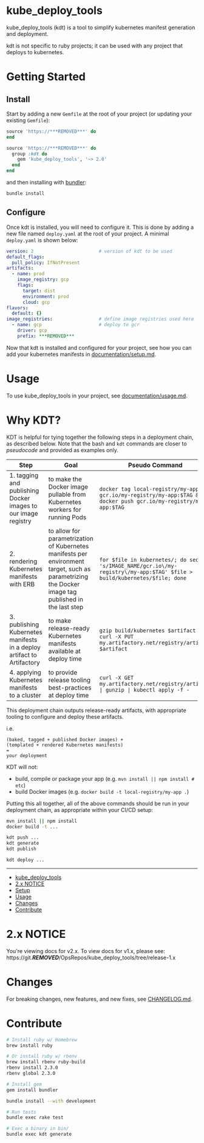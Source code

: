 # kube_deploy_tools

kube_deploy_tools (kdt) is a tool to simplify kubernetes manifest generation
and deployment.

kdt is not specific to ruby projects; it can be used with any project that
deploys to kubernetes.   

# Getting Started

## Install
Start by adding a new `Gemfile` at the root of your project (or updating your existing `Gemfile`):

```ruby
source 'https://***REMOVED***' do
end

source 'https://***REMOVED***' do
  group :kdt do
    gem 'kube_deploy_tools', '~> 2.0'
  end
end
```

and then installing with [bundler](https://bundler.io/):

```bash
bundle install
```

## Configure

Once kdt is installed, you will need to configure it. This is done by adding
a new file named `deploy.yaml` at the root of your project. A minimal
`deploy.yaml` is shown below:

```yaml
version: 2                        # version of kdt to be used
default_flags:
  pull_policy: IfNotPresent
artifacts:
  - name: prod
    image_registry: gcp
    flags:
      target: dist
      environment: prod
      cloud: gcp
flavors:
  default: {}
image_registries:                 # define image registries used here
  - name: gcp                     # deploy to gcr
    driver: gcp
    prefix: ***REMOVED***
```

Now that kdt is installed and configured for your project, see how you can
add your kubernetes manifests in [documentation/setup.md](documentation/setup.md).

# Usage

To use kube_deploy_tools in your project, see
[documentation/usage.md](documentation/usage.md).

# Why KDT?

KDT is helpful for tying together the following steps in a deployment chain, as described below. Note that the bash and `kdt` commands are closer to *pseudocode* and provided as examples only.

| Step                                                                   | Goal                                                                                                                                               | Pseudo Command                                                                                                             | `kdt` Command                                                           |
| ---------------------------------------------------------------------- | -------------------------------------------------------------------------------------------------------------------------------------------------- | -------------------------------------------------------------------------------------------------------------------------- | ----------------------------------------------------------------------- |
| 1. tagging and publishing Docker images to our image registry          | to make the Docker image pullable from Kubernetes workers for running Pods                                                                         | `docker tag local-registry/my-app gcr.io/my-registry/my-app:$TAG && docker push gcr.io/my-registry/my-app:$TAG`            | `kdt push local-registry/my-app`                                        |
| 2. rendering Kubernetes manifests with ERB                             | to allow for parametrization of Kubernetes manifests per environment target, such as parametrizing the Docker image tag published in the last step | `for $file in kubernetes/; do sed -i 's/IMAGE_NAME/gcr.io\/my-registry\/my-app:$TAG' $file > build/kubernetes/$file; done` | `kdt generate`                                                          |
| 3. publishing Kubernetes manifests in a deploy artifact to Artifactory | to make release-ready Kubernetes manifests available at deploy time                                                                                | `gzip build/kubernetes $artifact && curl -X PUT my.artifactory.net/registry/artifact $artifact`                            | `kdt publish`                                                           |
| 4. applying Kubernetes manifests to a cluster                          | to provide release tooling best-practices at deploy time                                                                                           | `curl -X GET my.artifactory.net/registry/artifact \| gunzip \| kubectl apply -f -`                                           | `kdt deploy --artifact=my-artifact --build=latest --context=production` |


This deployment chain outputs release-ready artifacts, with appropriate tooling to configure and deploy these artifacts.

i.e.
```
(baked, tagged + published Docker images) +
(templated + rendered Kubernetes manifests)
=
your deployment
```

KDT will not:
- build, compile or package your app (e.g. `mvn install || npm install # etc`)
- build Docker images (e.g. `docker build -t local-registry/my-app .`)

Putting this all together, all of the above commands should be run in your deployment chain, as appropriate within your CI/CD setup:

```bash
mvn install || npm install
docker build -t ...

kdt push ...
kdt generate
kdt publish

kdt deploy ...
```

---
- [kube_deploy_tools](#kubedeploytools)
- [2.x NOTICE](#2x-notice)
- [Setup](#setup)
- [Usage](#usage)
- [Changes](#changes)
- [Contribute](#contribute)

# 2.x NOTICE
You're viewing docs for v2.x. To view docs for v1.x, please see:
https://git.***REMOVED***/OpsRepos/kube_deploy_tools/tree/release-1.x

# Changes

For breaking changes, new features, and new fixes, see
[CHANGELOG.md](CHANGELOG.md).

# Contribute

```bash
# Install ruby w/ Homebrew
brew install ruby

# Or install ruby w/ rbenv
brew install rbenv ruby-build
rbenv install 2.3.0
rbenv global 2.3.0

# Install gem
gem install bundler
```

```bash
bundle install --with development

# Run tests
bundle exec rake test

# Exec a binary in bin/
bundle exec kdt generate
```
